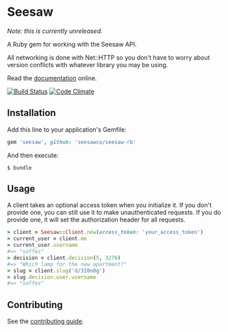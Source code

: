 # Seesaw

*Note: this is currently unreleased.*

A Ruby gem for working with the Seesaw API.

All networking is done with Net::HTTP so you don't have to worry about version conflicts with whatever library you may be using.

Read the [documentation](http://rubydoc.info/github/seesawco/seesaw-rb/master/frames) online.

[![Build Status](https://magnum.travis-ci.com/seesawco/seesaw-rb.png?token=Gp8Aj3mKvmQYUbqse8vf&branch=master)](https://magnum.travis-ci.com/seesawco/seesaw-rb) [![Code Climate](https://codeclimate.com/badge.png)](https://codeclimate.com/github/seesawco/seesaw-rb)

## Installation

Add this line to your application's Gemfile:

``` ruby
gem 'seesaw', github: 'seesawco/seesaw-rb'
```

And then execute:

    $ bundle

## Usage

A client takes an optional access token when you initialize it. If you don't provide one, you can still use it to make unauthenticated requests. If you do provide one, it will set the authorization header for all requests.

``` ruby
> client = Seesaw::Client.new(access_token: 'your_access_token')
> current_user = client.me
> current_user.username
#=> "soffes"
> decision = client.decision(5, 3276)
#=> "Which lamp for the new apartment?"
> slug = client.slug('d/3I0n0g')
> slug.decision.user.username
#=> "soffes"
```

## Contributing

See the [contributing guide](https://github.com/seesawco/seesaw-rb/blob/master/Contributing.markdown).
